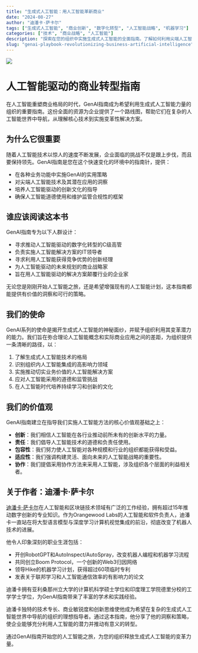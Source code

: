 ```yaml
---
title: "生成式人工智能：用人工智能革新商业"
date: "2024-08-27"
author: "迪潘卡·萨卡尔"
tags: ["生成式人工智能", "商业创新", "数字化转型", "人工智能战略", "机器学习"]
categories: ["技术", "商业战略", "人工智能"]
description: "探索在您的组织中实施生成式人工智能的全面指南。了解如何利用尖端人工智能技术推动创新、提高效率，并在快速发展的商业环境中保持领先地位。"
slug: "genai-playbook-revolutionizing-business-artificial-intelligence"
---
```


![](index.png)

# 人工智能驱动的商业转型指南

在人工智能重塑商业格局的时代，GenAI指南成为希望利用生成式人工智能力量的组织的重要指南。这份全面的资源为企业提供了一个路线图，帮助它们在复杂的人工智能世界中导航，从理解核心技术到实施变革性解决方案。

## 为什么它很重要

随着人工智能技术以惊人的速度不断发展，企业面临的挑战不仅是跟上步伐，而且要保持领先。GenAI指南是您在这个快速变化的环境中的指南针，提供：

- 在各种业务功能中实施GenAI的实用策略
- 对尖端人工智能技术及其潜在应用的洞察
- 培养人工智能驱动的创新文化的指导
- 确保人工智能道德使用和维护监管合规性的框架

## 谁应该阅读这本书

GenAI指南专为以下人群设计：

- 寻求推动人工智能驱动的数字化转型的C级高管
- 负责实施人工智能解决方案的IT领导者
- 寻求利用人工智能获得竞争优势的创新经理
- 为人工智能驱动的未来规划的商业战略家
- 旨在用人工智能驱动的解决方案颠覆行业的企业家

无论您是刚刚开始人工智能之旅，还是希望增强现有的人工智能计划，这本指南都能提供有价值的洞察和可行的策略。

## 我们的使命

GenAI系列的使命是揭开生成式人工智能的神秘面纱，并赋予组织利用其变革潜力的能力。我们旨在弥合理论人工智能概念和实际商业应用之间的差距，为组织提供一条清晰的路径，以：

1. 了解生成式人工智能技术的格局
2. 识别组织内人工智能集成的高影响力领域
3. 实施推动切实业务价值的人工智能解决方案
4. 应对人工智能采用的道德和监管挑战
5. 在人工智能时代培养持续学习和创新的文化

## 我们的价值观

GenAI指南建立在指导我们实施人工智能方法的核心价值观基础之上：

- **创新**：我们相信人工智能在各行业推动前所未有的创新水平的力量。
- **责任**：我们倡导人工智能技术的道德和负责任使用。
- **包容性**：我们努力使人工智能对各种规模和行业的组织都能获得和受益。
- **适应性**：我们强调构建灵活、面向未来的人工智能战略的重要性。
- **协作**：我们提倡采用协作方法来采用人工智能，涉及组织各个层面的利益相关者。

## 关于作者：迪潘卡·萨卡尔

[迪潘卡·萨卡尔](https://www.dipankar.name)在人工智能和区块链技术领域有广泛的工作经验，拥有超过15年推动数字创新的专业知识。作为Orangewood Labs的人工智能和软件负责人，迪潘卡一直站在将大型语言模型与深度学习计算机视觉集成的前沿，彻底改变了机器人技术的进展。

他令人印象深刻的职业生涯包括：

- 开创RobotGPT和AutoInspect/AutoSpray，改变机器人编程和机器学习流程
- 共同创立Boom Protocol，一个创新的Web3归因网络
- 领导Hike的机器学习计划，获得超过60项临时专利
- 发表关于联邦学习和人工智能通信效率的有影响力的论文

迪潘卡拥有亚利桑那州立大学的计算机科学硕士学位和印度理工学院德里分校的工学学士学位，为GenAI指南带来了丰富的学术和实践经验。

迪潘卡独特的技术专长、商业敏锐度和创新思维使他成为希望在复杂的生成式人工智能世界中导航的组织的理想指导者。通过这本指南，他分享了他的洞察和策略，使企业能够充分利用人工智能的潜力并推动有意义的转型。

通过GenAI指南开始您的人工智能之旅，为您的组织释放生成式人工智能的变革力量。